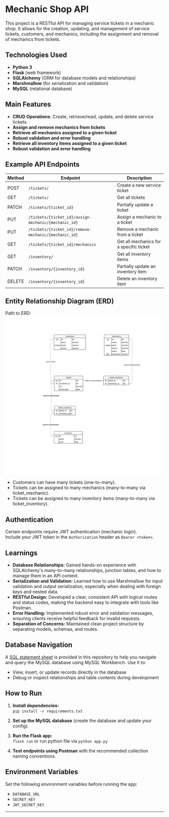 # Mechanic Shop API

This project is a RESTful API for managing service tickets in a mechanic shop. It allows for the creation, updating, and management of service tickets, customers, and mechanics, including the assignment and removal of mechanics from tickets.

## Technologies Used

- **Python 3**
- **Flask** (web framework)
- **SQLAlchemy** (ORM for database models and relationships)
- **Marshmallow** (for serialization and validation)
- **MySQL** (relational database)

## Main Features

- **CRUD Operations**: Create, retrieve/read, update, and delete service tickets.
- **Assign and remove mechanics from tickets**
- **Retrieve all mechanics assigned to a given ticket**
- **Robust validation and error handling**
- **Retrieve all inventory items assigned to a given ticket** 
- **Robust validation and error handling**

## Example API Endpoints

| Method | Endpoint                                             | Description                             |
| ------ | ---------------------------------------------------- | --------------------------------------- |
| POST   | `/tickets/`                                          | Create a new service ticket             |
| GET    | `/tickets/`                                          | Get all tickets                         |
| PATCH  | `/tickets/{ticket_id}`                               | Partially update a ticket               |
| PUT    | `/tickets/{ticket_id}/assign-mechanic/{mechanic_id}` | Assign a mechanic to a ticket           |
| PUT    | `/tickets/{ticket_id}/remove-mechanic/{mechanic_id}` | Remove a mechanic from a ticket         |
| GET    | `/tickets/{ticket_id}/mechanics`                     | Get all mechanics for a specific ticket |
| GET    | `/inventory/`                                        | Get all inventory items                 |
| PATCH  | `/inventory/{inventory_id}`                          | Partially update an inventory item      |
| DELETE | `/inventory/{inventory_id}`                          | Delete an inventory item                |

## Entity Relationship Diagram (ERD)
Path to ERD:
![ERD](mechanic_shop_ERD.svg)

- Customers can have many tickets (one-to-many).
- Tickets can be assigned to many mechanics (many-to-many via ticket_mechanic).
- Tickets can be assigned to many inventory items (many-to-many via ticket_inventory).

## Authentication

Certain endpoints require JWT authentication (mechanic login).  
Include your JWT token in the `Authorization` header as `Bearer <token>`.

## Learnings

- **Database Relationships:** Gained hands-on experience with SQLAlchemy's many-to-many relationships, junction tables, and how to manage them in an API context.
- **Serialization and Validation:** Learned how to use Marshmallow for input validation and output serialization, especially when dealing with foreign keys and nested data.
- **RESTful Design:** Developed a clear, consistent API with logical routes and status codes, making the backend easy to integrate with tools like Postman.
- **Error Handling:** Implemented robust error and validation messages, ensuring clients receive helpful feedback for invalid requests.
- **Separation of Concerns:** Maintained clean project structure by separating models, schemas, and routes.

## Database Navigation

A [SQL statement sheet](Mechanic_shop_commands.sql) is provided in this repository to help you navigate and query the MySQL database using MySQL Workbench. Use it to:

- View, insert, or update records directly in the database
- Debug or inspect relationships and table contents during development

## How to Run

1. **Install dependencies:**  
   `pip install -r requirements.txt`

2. **Set up the MySQL database** (create the database and update your config).

3. **Run the Flask app:**  
   `flask run` or run python file via `python app.py`

4. **Test endpoints using Postman** with the recommended collection naming conventions.

## Environment Variables

Set the following environment variables before running the app:
- `DATABASE_URL`
- `SECRET_KEY`
- `JWT_SECRET_KEY`

---

